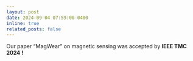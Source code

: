 ```yaml
---
layout: post
date: 2024-09-04 07:59:00-0400
inline: true
related_posts: false
---
```


Our paper “MagWear” on magnetic sensing was accepted by <strong>IEEE TMC 2024 !</strong>

